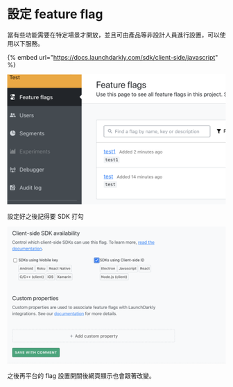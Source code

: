 # 設定 feature flag

當有些功能需要在特定場景才開放，並且可由產品等非設計人員進行設置，可以使用以下服務。

{% embed url="https://docs.launchdarkly.com/sdk/client-side/javascript" %}

![](<.gitbook/assets/截圖 2020-12-18 上午10.54.38.png>)

設定好之後記得要 SDK 打勾

![](<.gitbook/assets/截圖 2020-12-18 上午10.52.48.png>)

之後再平台的 flag 設置開關後網頁顯示也會跟著改變。

